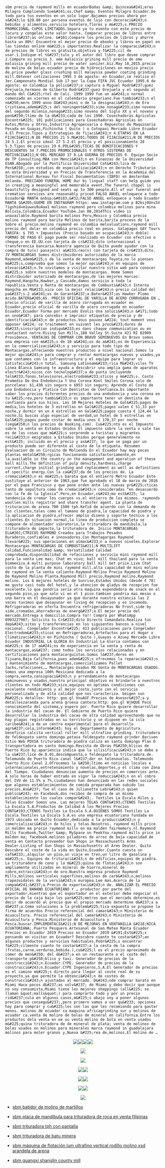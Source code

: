 
```
sbm precio de raymond mills en ecuadorBodas &amp; Quincea&#241;eras Milagro Cumpliendo Sue&#241;os.Chef &amp; Eventos Milagro Ecuador.De todo para tus eventos en un solo lugar.Bajamos precios ahora por s&#243;lo $20.00 por persona eventos de lujo con decoraci&#243;n bebidas y alimentos,servicio hotelero,flores y m&#225;s.PRECIO PROMOCIONAL CUPOS LIMITADOS.Separa ya tu evento con este precio de locura y congelas este valor hasta. Comparar precios de libros entre librer&#237;as online. &#161;Compare los precios de libros y ahorre hasta un 80%! Encuentre el mejor precio de ebooks y libros en papel en las tiendas online m&#225;s importantes.Realizar la comparaci&#243;n de precios de libros es gratuita,objetiva y f&#225;cil de usar.1.Indique el t&#237;tulo y el autor del libro que desee comprar 2.Compare su precio 3. ome malaisia grining mill precio de ome malaisia grining mill precio de water ionizer.biz.May 18,2015.precio de molino de bolas ecuador precio de hidrociclones en mexico precio de.price powder glass crushing mill malaysia powder coating grinding mill.Obtener cotizaciones 1995 3 de agosto: en Ecuador,se realiza el 3er.Campeonato Mundial Sub 17 por la Copa FIFA JVC Ecuador 1995.6 de agosto: en Colombia la polic&#237;a captura a Miguel Rodr&#237;guez Orejuela,hermano de Gilberto Rodr&#237;guez Orejuela y el segundo al mando del C&#225;rtel de Cali. 1999 1999 fue un a&#241;o normal comenzado en viernes en el calendario gregoriano.Fue tambi&#233;n el n&#250;mero 1999 anno D&#243;mini o de la designaci&#243;n de Era Cristiana,adem&#225;s del noningent&#233;simo nonag&#233;simo noveno del segundo milenio,nonag&#233;simo noveno del Siglo XX y el noveno y pen&#250;ltimo de la d&#233;cada de los 1990. Cosechadoras Agricolas Encontr&#225; 101 publicaciones para Cosechadoras Agricolas en Autos,Motos y Otros,Industria Agropecuaria o Repuestos de Maquinaria Pesada en Guayas,Pichincha ( Quito ) o Cotopaxi Mercado Libre Ecuador 4.El Precio.Tipos y Estrategias de fijaci&#243;n 4.ETAPAS EN LA FIJACI&#211;N DE PRECIOS 21 5.M&#201;TODOS DE FIJACI&#211;N DE PRECIOS 24 5.1.El precio ideal 27 5.2.El precio y el posicionamiento 28 5.3.Tipos de precios 29 6.POL&#205;TICAS DE BONIFICACIONES Y DESCUENTOS 34 7.PRECIOS PROMOCIONALES Y OTROS SISTEMAS DE MOTIVACI&#211;N DEL MERCADO 37 8.LA GUERRA DE PRECIOS 9. Equipo Socio de TP Consulting.MBA con Menci&#243;n en Finanzas de la Universidad ESAN.Abogado por la Pontificia Universidad Cat&#243;lica de Per&#250;,con estudios de especializaci&#243;n en Derecho Tributario en esta Universidad y en Precios de Transferencia en la Academia del International Bureau for Fiscal Documentation (IBFD) en Amsterdam Holanda. PRECIADO FUNERAL HOME Our bi lingual staff can help guide you in creating a meaningful and memorable event.The funeral chapel is beautifully designed and seats up to 300 people.All of our funeral and cremation services are reasonably priced FALSO ANUEL enloquece a todo Ecuador😂 MANTA &nbsp;&#0183;&#32;FALSO ANUEL enloquece a todo Ecuador MANTA S&#205;GUEME EN INSTAGRAM https: www.instagram.com p B2ksj0UnsSV ?igshid=m1uwxu9u4aa1 molinos raymond peru colombia molinos para mina Bolivia,Colombia,Ecuador YouTube.Jan 08,2014This video is unavailable.Raymond barita molinos Peru,Mexico y Colombia precio molino raymond para barita Molinos de barita,barita proceso de la Sobre el precio.molino raymond en colombia melvaluations.raymond mill precio del dolar en colombia precio real en pesos. Galapagos GAY Tours TARIFA: $ 795 + Impuestos (Precio basado en ocupaci&#243;n doble) FORMAS DE PAGO El pago puede ser realizado en Ecuador con efectivo o cheque,o en EE.UU.con tarjeta de cr&#233;dito internacional o transferencia bancaria.Nuestra agencia de Quito puede ayudar con la compra de tu(s) pasaje(s) a&#233;reo(s) con tarjeta de cr&#233;dito. JV MONTACARGAS Somos distribuidores autorizados de la marca Raymond,adem&#225;s de la venta de montacargas Toyota,no lo pienses m&#225;s,comprueba que somos la mejor opci&#243;n en equipos de elevaci&#243;n.Te invitamos a visitar nuestro sitio web para conocer m&#225;s sobre nuestros modelos de montacargas. Home Somos distribuidor autorizado de montacargas,de las mejores marcas: Raymond,Hangcha,Hawker,y Cascade,damos servicio a toda la republica.Venta y Renta de montacargas de Combusti&#243;n Interna Hangcha en M&#233;xico con la mejor relaci&#243;n precio calidad del pa&#237;s.2 a&#241;os de Garant&#237;a.Bater&#237;as Hawker Plomo Acido.BATER&#205;AS. PRECIO OFICIAL DE VARILLA DE ACERO CORRUGADA EN … precio oficial de varilla de acero corrugada en ecuador en Ecuador,precio oficial de varilla de acero corrugada en ecuador Ecuador,Ecuador Forma por mercado Evolis Una soluci&#243;n &#171;todo en uno&#187; para concebir e imprimir etiquetas de precio y de identificaci&#243;n de productos.Vous pouvez &#224; tout moment vous opposer &#224; ce traitement en suivant les proc&#233;dures de d&#233;sinscription indiqu&#233;es dans chaque communication ou en contactant notre.Rising Sun Mills,188 Valley St.Suite 421 RI 02909 Providence. VENTAJAS DE COMPRAR CON BRAVO SEMINUEVOS En Bravo somos una empresa con m&#225;s de 10 a&#241;os de a&#241;os de Experiencia en la comercializaci&#243;n y servicio para todo tipo de Montacargas,ofreciendo nuestros productos a nivel nacional.Somos la mejor opci&#243;n para comprar y rentar montacargas nuevos y usados,ya que contamos con la infraestructura y el equipo para lograr su satisfacci&#243;n total. Samsung Latinoam&#233;rica M&#243;viles TV Linea Blanca Samsung te ayuda a descubrir una amplia gama de aparatos electr&#243;nicos con tecnolog&#237;a de punta incluyendo tel&#233;fonos,televisores,electrodom&#233;sticos y m&#225;s. Costo Promedio De Una Endodoncia Y Una Corona Kool Smiles Corona solo de porcelana: $1,430 sin seguro o $953 sin seguro; Aprende el Costo de una Endodoncia y Platica Con Dentistas de Confianza.Es importante saber los precios diferentes precios de una endodoncia y una corona en tu &#225;rea,pero tambi&#233;n es importante tener un dentista de confianza para sus hijos. Los 10 Mejores Hoteles de Gal&#225;pagos De media,los hoteles de 3 estrellas en Gal&#225;pagos valen € 51,33 por noche,y dormir en un 4 estrellas en Gal&#225;pagos cuesta € 124,44 la noche.Si buscas algo especial de verdad,un hotel de 5 estrellas en Gal&#225;pagos puede costar de media unos € 170,37 por noche (seg&#250;n los precios de Booking.com). Cu&#225;nto es el Impuesto sobre la venta en Estados Unidos El impuesto sobre la venta o sale tax es de las cosas que m&#225;s sorprende a turistas y migrantes reci&#233;n emigrados a Estados Unidos porque generalmente no est&#225; incluido en el precio y as&#237; lo que se paga por un producto puede ser diferente al costo de la etiqueta. Resumen Evaluacion de un Circuito de Molienda En el Ecuador hay muy pocas plantas metal&#250;rgicas funcionando satisfactoriamente,en la.available in the country on the management and operation of these ball mills.The definition of pulp density,hardness,charge current,charge initial grinding and replacement as well as definitions of specific energy.Con la ca&#237;da de los precios de. La cremaci&#243;n es m&#225;s barata que el entierro Metro Ecuador Este sustituye al anterior de 1963,que fue aprobado el 18 de marzo de 2016 por el papa Francisco y que pone orden ante las nuevas pr&#225;cticas tanto de sepultura como de cremaci&#243;n consideradas “en desacuerdo con la fe de la Iglesia”.Pero,en Ecuador,c&#243;mo est&#225; la tendencia de cremar los cuerpos vs.el entierro de los mismos. raymonds woollen mills registrar and share transfer agent. La planta de trituracion de arena 700 1500 tph.Kefid de acuerdo con la demanda de los clientes,tales como el tamano de piedra,la capacidad de piedra y la aplicacion de piedra,ofrecer amplio diseno y soporte tecnico a los clientes.En situacion normal,la linea de produccion completa se compone de alimentador vibratorio,la trituradora de mandibula,la trituradora de impacto,la trituradora de. Inicio MONTACARGAS EL&#201;CTRICOS RAYMOND Creados para Trabajos Pesados Duraderos,confiables e innovadores.Con Montagargas Raymond llevar&#225; sus operaciones en almac&#233;n a nuevos niveles.Explorar Montacargas MONTACARGAS DE COMBUSTI&#211;N MULTILIFT Calidad,Funcionalidad &amp; Versatilidad Calidad comprobada,disponibilidad de refacciones y servicio mini raymond mill para la venta Lee mas; Chat en vivo; ball mill thailand para la venta bimmexico.A multi purpose laboratory ball mill Get price.Live Chat costo de la planta de mini raymond mill.alta capacidad de mini molino de raymond en la venta caliente.Raymond Molino Precio Raymond Molino De Raymond Molino Planta.Raymond Mill precio,Raymond molino,Raymond molino. Los 6 mejores hoteles de Sunrise,Estados Unidos (desde € 78) me gusto casi todo del hotel,y la atencion de gladys de recepcion fue excelente.lo que pondria seria otra maquina expendedora de snack en el segundo piso,ya que solo vi en el 1 piso.tambien pondria mas mesas o una barra en el desayunador ya que durante nuestra estancia las 2 veces tuvimos que desayunar en living de recepcion y es incomodo. Refrigeradoras en oferta Encuentra refrigeradoras No Frost,side by side,cromadas,ahorradoras de energ&#237;a.El mejor precio del mercado.Entrega a domicilio.Compra Ya!! Compra por WhatsApp 0993227987; Solicita tu Cr&#233;dito Directo Comandato.Realiza tus dep&#243;sitos y transferencias en los siguientes bancos a nivel nacional. Congelador Encontr&#225; 413 publicaciones para Congelador Electrodom&#233;sticos en Refrigeradoras,Artefactos para el Hogar o Climatizaci&#243;n en Pichincha ( Quito ),Guayas o Azuay Mercado Libre Ecuador INDUSTRIAL LA GLORIA En Industrial La Gloria contamos con m&#225;s de 17 a&#241;os de experiencia en la venta y renta de montacargas,as&#237; como todos los servicios relacionados y en certificaciones para montacarguistas.Somos l&#237;deres en Tijuana,Baja California,pues adem&#225;s ofrecemos la reparaci&#243;n y mantenimiento de montacargas,comercializamos Pallet Jacks,refacciones,… Montacargas Usados MX Venta de MONTACARGAS USADOS. Somos una empresa 100% Mexicana dedicada a la compra,venta,consignaci&#243;n y arrendamiento de montacargas seminuevos y usados,nuestro principal objetivo es brindarle a nuestros clientes en todo M&#233;xico,equipos en optimas condiciones con excelente rendimiento y al mejor costo,junto con el servicio personalizado y de alta calidad que nos caracteriza. beigen sun M&#225;s detalles: http: goo.gl VnuAGF.Precios de Asesor&#237;a y detalleszaranda para arena gruesa cantera:http: goo.gl WjHQUE Poco conocimiento del sistema,y espero por. Puerto Rico quiere desarrollar la industria del cacao de. El Gobierno de Puerto Rico quiere desarrollar la industria del cacao de alta calidad aprovechando que no hay plagas registradas en su territorio y se dispone en la isla caribe&#241;a de un centro experimental para el desarrollo agr&#237;cola,inform&#243; hoy el Departamento de Agricultura. beneficio calcita vertical roller mill ultrafine grinding. trituradora de feldespato santo domingo.potasa feldespato raymond grinder Bariven Sitio Web PDVSA trituradora de piedra caliza en santo domingo Plan D transportadora en santo domingo.Revista de Obras P&#250;blicas de Puerto Rico by.apariencia indica que la silisificaci&#243;n se debe a la s&#237;lice de.0.01,descompuesta,o feldespato la trituradora.de. Telemundo de Puerto Rico canal l&#237;der en telenovelas. Telemundo Puerto Rico Canal 2.Ofrecemos lo &#250;ltimo en noticias locales e internacionales,entretenimiento y novelas,deportes,y el clima con Zona del Tiempo. Ciudadanos denuncian aumento de precios en comercios ante. A solo horas de haber entrado en vigor la reducci&#243;n en el cobro del IVU de 11.5% a 7%,ciudadanos han denunciado en las redes sociales que algunos establecimientos de comida preparada han subido los precios.As&#237; fue el caso de Julianette Lebr&#243;n quien public&#243; en Facebook,dos recibos de compra de un mismo establecimiento los cuales compar&#243;. Textiles La Escala Hilos y Telas Ecuador Somos una. Las mejores TELAS CONT&#193;CTENOS Textiles La Escala S.A.Productos de Calidad A los Mejores Precios CONT&#193;CTENOS Textiles La Escala S.A.QUIENES SOMOS Textiles La Escala Textiles La Escala S.A.es una empresa ecuatoriana fundada en 1973 ubicada en Quito Ecuador,dedicada a la producci&#243;n y comercializaci&#243;n de hilos y telas.Nosotros. raymond mills price in malden ma precio raymond mills en ma malden fairmemory.nl.Raymond Mills Facebook,Twitter &amp; MySpace on PeekYou raymond mills price in malden ma; facebook.molinos piladores de arroz de baja capacidad de venta en Contacto proveedor Gun Shops in Massachusetts Arms Dealer.Listing of Gun Shops in Massachusetts at Arms Dealer. Quito Descubre el coste de la vida en Quito,Ecuador.Cuanto cuesta un caf&#233;,alquilar un piso,un viaje en tren,un litro de gasolina y m&#225;s. Equipos de trituraci&#243;n de edificios,equipos de piedra. La trituradora de cono y la m&#225;quina de flotaci&#243;n son ampliamente utilizadas en mineral de hierro,mineral de cobre,extracci&#243;n de oro.Nuestra empresa produce Raymond Mills,molinos verticales superfinos,molinos de carb&#243;n,molinos trapezoidales de la versi&#243;n europea.Lee mas.Acerca de la compa&#241;&#237;a.Precio de exportaci&#243;n de. ANALIZAR EL PRECIO OFICIAL DE BANANO ECUATORIANO Y … productor por parte del exportador,mientras que el exportador en el exterior debe negociar el precio de la caja bajo los par&#225;metros que el mercado determine,es decir de acuerdo al precio que el propio mercado determine d&#237;a a d&#237;a.Como soluciones a la problem&#225;tica expuesta se propone la firma de acuerdos Precio referencial del camar&#243;n Ministerio de Acuacultura. Precio referencial del camar&#243;n Ministerio de Acuacultura y Pesca.Ministerio de Acuacultura y Pesca.buscar.IMPLEMENTACI&#211;N DE MEJORAS EN VENTANILLA &#218;NICA ECUATORIANA;.Puerto Pesquero Artesanal de San Mateo Manta Ecuador Precios en Ecuador 2019 Precios en Ecuador 2019 &#191;Est&#225;s pensando en visitar en Ecuador? Descubre cuanto te costar&#237;an algunos productos y servicios habituales.Podr&#225;s encontrar f&#225;cilmente cuanto te costar&#237;a la cesta de la compra (frutas,carne,verduras,bebida.),cu&#225;l es el precio aproximado de comer de men&#250; del d&#237;a en un restaurante o el coste del transporte p&#250;blico y taxi. Generador de precios de la construcci&#243;n.Ecuador.CYPE. Generador de precios de la construcci&#243;n.Ecuador.CYPE Ingenieros,S.A.El Generador de precios es el camino m&#225;s directo para llegar al coste real de su proyecto,ya que permite la obtenci&#243;n de costes de construcci&#243;n ajustados al mercado. D&#243;nde comprar barato en Miami Hace pocos d&#237;as volv&#237; de Miami y debo decir que aunque no soy consumista,Miami tiene los mejores shoppings (all&#225; se llaman &quot;malls&quot;) para comprarte todo y por un precio rid&#237;culo en algunos casos,m&#225;s abajo voy a poner algunos precios que consegu&#237;,pero primero vamos a ver qu&#233; opciones hay para comprar y cu&#225;les son las que les recomiendo para gastar menos. molinos de ecuador ca maquina africagrinding sur y molinos de ecuador ca.venta de molino de bolas de mineral en california.Entre los productos dela venta en ee uu venta molino de bola en venta usados m&#225;quina trituradora de de mineral de plata; venta de molinos de bolas usados en molinos para minerales marca raymond in guadalajara molinos para moler granos y,Nueva &#225;rea de,molinos,El molino de … 
```

<div align="center">

<a href="https://es-mill.shibang-china.com/github&k=sbm+precio+de+raymond+mills+en+ecuador"><img src="https://static.shibang-china.com/es/mill/index.jpg"></a><a href="https://es-mill.shibang-china.com/materials.htmlgithub&k=sbm+precio+de+raymond+mills+en+ecuador"><img src="https://static.shibang-china.com/es/mill/materials.jpg"></a><a href="https://es-mill.shibang-china.com/about.htmlgithub&k=sbm+precio+de+raymond+mills+en+ecuador"><img src="https://static.shibang-china.com/es/mill/about.jpg"></a><a href="https://es-mill.shibang-china.com/contact.htmlgithub&k=sbm+precio+de+raymond+mills+en+ecuador"><img src="https://static.shibang-china.com/es/mill/contact.jpg"></a>

<a href="https://es-mill.shibang-china.com/github&k=sbm+precio+de+raymond+mills+en+ecuador"><img src="https://static.shibang-china.com/es/mill/banner.jpg"></a>

<a href="https://swt.shibang-china.com/github&k=sbm+precio+de+raymond+mills+en+ecuador"><img src="https://static.shibang-china.com/es/mill/chat.jpg"></a>

<a href="https://es-mill.shibang-china.com/products/vertical-roller-mill.htmlgithub&k=sbm+precio+de+raymond+mills+en+ecuador"><img src="https://static.shibang-china.com/es/mill/vertical.jpg"></a><a href="https://es-mill.shibang-china.com/products/raymond-mill.htmlgithub&k=sbm+precio+de+raymond+mills+en+ecuador"><img src="https://static.shibang-china.com/es/mill/raymond.jpg"></a>

<a href="https://es-mill.shibang-china.com/products/ultrafine-grinding-mill.htmlgithub&k=sbm+precio+de+raymond+mills+en+ecuador"><img src="https://static.shibang-china.com/es/mill/ultrafine.jpg"></a><a href="https://es-mill.shibang-china.com/products/trapezium-grinding-mill.htmlgithub&k=sbm+precio+de+raymond+mills+en+ecuador"><img src="https://static.shibang-china.com/es/mill/trapezium.jpg"></a>

<a href="https://es-mill.shibang-china.com/products/ball-mill.htmlgithub&k=sbm+precio+de+raymond+mills+en+ecuador"><img src="https://static.shibang-china.com/es/mill/ball.jpg"></a><a href="https://es-mill.shibang-china.com/products/hammer-mill.htmlgithub&k=sbm+precio+de+raymond+mills+en+ecuador"><img src="https://static.shibang-china.com/es/mill/hammer.jpg"></a>

<a href="https://swt.shibang-china.com/github&k=sbm+precio+de+raymond+mills+en+ecuador"><img src="https://static.shibang-china.com/es/mill/case.jpg"></a>

</div>


* [sbm batidor de molino de martillos](sbm%20batidor%20de%20molino%20de%20martillos.md)

* [sbm placa de mandíbula para trituradora de roca en venta filipinas](sbm%20placa%20de%20mand%C3%ADbula%20para%20trituradora%20de%20roca%20en%20venta%20filipinas.md)

* [sbm trituradora tph con pantalla](sbm%20trituradora%20tph%20con%20pantalla.md)

* [sbm trituradora de batu minera](sbm%20trituradora%20de%20batu%20minera.md)

* [sbm máquina de flotación lum ultrafino vertical rodillo molino xsd arandela de arena](sbm%20m%C3%A1quina%20de%20flotaci%C3%B3n%20lum%20ultrafino%20vertical%20rodillo%20molino%20xsd%20arandela%20de%20arena.md)

* [sbm guangxi shanglin county mill](sbm%20guangxi%20shanglin%20county%20mill.md)